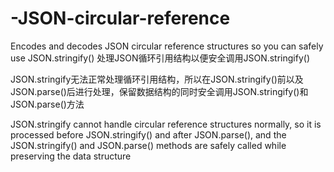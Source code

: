 # -JSON-circular-reference
Encodes and decodes JSON circular reference structures so you can safely use JSON.stringify() 处理JSON循环引用结构以便安全调用JSON.stringify()

JSON.stringify无法正常处理循环引用结构，所以在JSON.stringify()前以及JSON.parse()后进行处理，保留数据结构的同时安全调用JSON.stringify()和JSON.parse()方法

JSON.stringify cannot handle circular reference structures normally, so it is processed before JSON.stringify() and after JSON.parse(), and the JSON.stringify() and JSON.parse() methods are safely called while preserving the data structure
